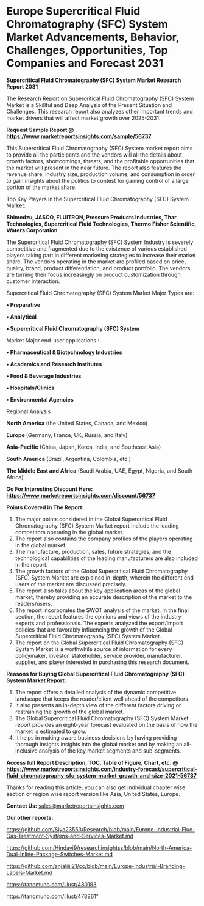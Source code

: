 # Europe Supercritical Fluid Chromatography (SFC) System Market Advancements, Behavior, Challenges, Opportunities, Top Companies and Forecast 2031

<strong>Supercritical Fluid Chromatography (SFC) System Market Research Report 2031</strong>

The Research Report on Supercritical Fluid Chromatography (SFC) System Market is a Skillful and Deep Analysis of the Present Situation and Challenges. This research report also analyzes other important trends and market drivers that will affect market growth over 2025-2031.

<strong>Request Sample Report @ <a href=https://www.marketreportsinsights.com/sample/56737>https://www.marketreportsinsights.com/sample/56737</a></strong>

This Supercritical Fluid Chromatography (SFC) System market report aims to provide all the participants and the vendors will all the details about growth factors, shortcomings, threats, and the profitable opportunities that the market will present in the near future. The report also features the revenue share, industry size, production volume, and consumption in order to gain insights about the politics to contest for gaining control of a large portion of the market share.

Top Key Players in the Supercritical Fluid Chromatography (SFC) System Market:

<strong>Shimedzu, JASCO, FLUITRON, Pressure Products Industries, Thar Technologies, Supercritical Fluid Technologies, Thermo Fisher Scientific, Waters Corporation</strong>

The Supercritical Fluid Chromatography (SFC) System Industry is severely competitive and fragmented due to the existence of various established players taking part in different marketing strategies to increase their market share. The vendors operating in the market are profiled based on price, quality, brand, product differentiation, and product portfolio. The vendors are turning their focus increasingly on product customization through customer interaction.

Supercritical Fluid Chromatography (SFC) System Market Major Types are:

<strong>• Preparative

• Analytical

• Supercritical Fluid Chromatography (SFC) System</strong>

Market Major end-user applications :

<strong>• Pharmaceutical & Biotechnology Industries

• Academics and Research Institutes

• Food & Beverage Industries

• Hospitals/Clinics

• Environmental Agencies</strong>

Regional Analysis

</u><strong><b>North America</b></strong> (the United States, Canada, and Mexico)

<strong><b>Europe </b></strong>(Germany, France, UK, Russia, and Italy)

<strong><b>Asia-Pacific</b></strong> (China, Japan, Korea, India, and Southeast Asia)

<strong><b>South America</b></strong> (Brazil, Argentina, Colombia, etc.)

<strong><b>The Middle East and Africa</b></strong> (Saudi Arabia, UAE, Egypt, Nigeria, and South Africa)

<strong>Go For Interesting Discount Here: <a href=https://www.marketreportsinsights.com/discount/56737>https://www.marketreportsinsights.com/discount/56737</a></strong>

<strong>Points Covered in The Report:</strong>
<ol>
  <li>The major points considered in the Global Supercritical Fluid Chromatography (SFC) System Market report include the leading competitors operating in the global market.</li>
  <li>The report also contains the company profiles of the players operating in the global market.</li>
  <li>The manufacture, production, sales, future strategies, and the technological capabilities of the leading manufacturers are also included in the report.</li>
  <li>The growth factors of the Global Supercritical Fluid Chromatography (SFC) System Market are explained in-depth, wherein the different end-users of the market are discussed precisely.</li>
  <li>The report also talks about the key application areas of the global market, thereby providing an accurate description of the market to the readers/users.</li>
  <li>The report incorporates the SWOT analysis of the market. In the final section, the report features the opinions and views of the industry experts and professionals. The experts analyzed the export/import policies that are favorably influencing the growth of the Global Supercritical Fluid Chromatography (SFC) System Market.</li>
  <li>The report on the Global Supercritical Fluid Chromatography (SFC) System Market is a worthwhile source of information for every policymaker, investor, stakeholder, service provider, manufacturer, supplier, and player interested in purchasing this research document.</li>
</ol>
<strong>Reasons for Buying Global Supercritical Fluid Chromatography (SFC) System Market Report:</strong>

<ol>
  <li>The report offers a detailed analysis of the dynamic competitive landscape that keeps the reader/client well ahead of the competitors.</li>
  <li>It also presents an in-depth view of the different factors driving or restraining the growth of the global market.</li>
  <li>The Global Supercritical Fluid Chromatography (SFC) System Market report provides an eight-year forecast evaluated on the basis of how the market is estimated to grow.</li>
  <li>It helps in making aware business decisions by having providing thorough insights insights into the global market and by making an all-inclusive analysis of the key market segments and sub-segments.</li>
</ol>
<strong>Access full Report Description, TOC, Table of Figure, Chart, etc. @ <a href=https://www.marketreportsinsights.com/industry-forecast/supercritical-fluid-chromatography-sfc-system-market-growth-and-size-2021-56737>https://www.marketreportsinsights.com/industry-forecast/supercritical-fluid-chromatography-sfc-system-market-growth-and-size-2021-56737</a></strong>


Thanks for reading this article; you can also get individual chapter wise section or region wise report version like Asia, United States, Europe.

<strong>Contact Us:</strong>
sales@marketreportsinsights.com

<strong>Our other reports:</strong>

<a href=https://github.com/Siya23553/Research/blob/main/Europe-Industrial-Flue-Gas-Treatment-Systems-and-Services-Market.md>https://github.com/Siya23553/Research/blob/main/Europe-Industrial-Flue-Gas-Treatment-Systems-and-Services-Market.md</a>

<a href=https://github.com/Hindavi9/researchinsightss/blob/main/North-America-Dual-Inline-Package-Switches-Market.md>https://github.com/Hindavi9/researchinsightss/blob/main/North-America-Dual-Inline-Package-Switches-Market.md</a>

<a href=https://github.com/anjaliiii21/cc/blob/main/Europe-Industrial-Branding-Labels-Market.md>https://github.com/anjaliiii21/cc/blob/main/Europe-Industrial-Branding-Labels-Market.md</a>

<a href=https://tanomuno.com/illust/480183>https://tanomuno.com/illust/480183</a>

<a href=https://tanomuno.com/illust/478861>https://tanomuno.com/illust/478861</a>"
